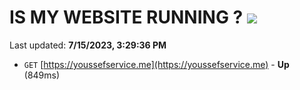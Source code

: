 # IS MY WEBSITE RUNNING ? [![](https://img.shields.io/static/v1?label=Sponsor&message=%E2%9D%A4&logo=GitHub&color=%23fe8e86)](https://github.com/sponsors/<username>)

Last updated: **7/15/2023, 3:29:36 PM**

- `GET` [https://youssefservice.me](https://youssefservice.me) - **Up** (849ms)
